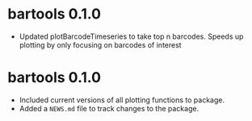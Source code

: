 # bartools 0.1.0
* Updated plotBarcodeTimeseries to take top n barcodes. Speeds up plotting by only focusing on barcodes of interest

# bartools 0.1.0
* Included current versions of all plotting functions to package.
* Added a `NEWS.md` file to track changes to the package.
